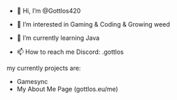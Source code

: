 - 👋 Hi, I’m @Gottlos420
- 👀 I’m interested in Gaming & Coding & Growing weed
- 🌱 I’m currently learning Java

- 📫 How to reach me Discord: .gottlos

  
my currently projects are:
   - Gamesync
   - My About Me Page (gottlos.eu/me)
     
